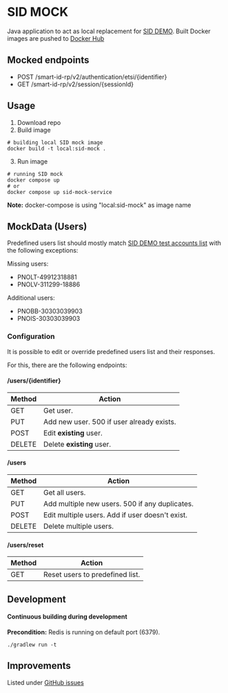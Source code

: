 # SID MOCK

Java application to act as local replacement for [SID DEMO](https://github.com/SK-EID/smart-id-documentation/wiki/Environment-technical-parameters#demo-parameters).
Built Docker images are pushed to [Docker Hub](https://hub.docker.com/repository/docker/nortal/sid-mock)

## Mocked endpoints

* POST /smart-id-rp/v2/authentication/etsi/{identifier}
* GET /smart-id-rp/v2/session/{sessionId}


## Usage
1. Download repo
2. Build image
```
# building local SID mock image
docker build -t local:sid-mock .
```
3. Run image
```
# running SID mock
docker compose up 
# or
docker compose up sid-mock-service 
```
**Note:** docker-compose is using "local:sid-mock" as image name


## MockData (Users)
Predefined users list should mostly match [SID DEMO test accounts list](https://github.com/SK-EID/smart-id-documentation/wiki/Environment-technical-parameters#accounts) 
with the following exceptions:

Missing users:
* PNOLT-49912318881
* PNOLV-311299-18886

Additional users:
* PNOBB-30303039903
* PNOIS-30303039903

### Configuration
It is possible to edit or override predefined users list and their responses.

For this, there are the following endpoints:

#### /users/{identifier}
| Method | Action                                    |
|--------|-------------------------------------------|
| GET    | Get user.                                 |
| PUT    | Add new user. 500 if user already exists. |
| POST   | Edit **existing** user.                   |
| DELETE | Delete **existing** user.                 |

#### /users
| Method | Action                                          |
|--------|-------------------------------------------------|
| GET    | Get all users.                                  |
| PUT    | Add multiple new users. 500 if any duplicates.  |
| POST   | Edit multiple users. Add if user doesn't exist. |
| DELETE | Delete multiple users.                          |

#### /users/reset
| Method | Action                          |
|--------|---------------------------------|
| GET    | Reset users to predefined list. |


## Development
#### Continuous building during development

**Precondition:** Redis is running on default port (6379).
```
./gradlew run -t
```


## Improvements 
Listed under [GitHub issues](https://github.com/Test-Government/SID-mock/labels/enhancement)
